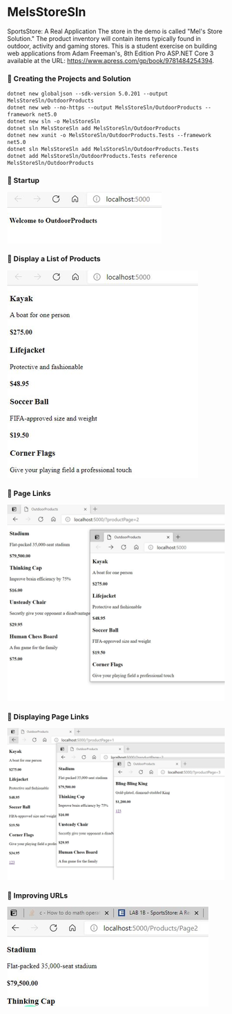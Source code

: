 # MelsStoreSln

SportsStore: A Real Application
The store in the demo is called "Mel's Store Solution." The product inventory will contain items typically found in outdoor, activity and gaming stores. This is a student exercise on building web applications from Adam Freeman's, 8th Edition Pro ASP.NET Core 3 available at the URL:
https://www.apress.com/gp/book/9781484254394.

### :trident: Creating the Projects and Solution


    dotnet new globaljson --sdk-version 5.0.201 --output MelsStoreSln/OutdoorProducts
    dotnet new web --no-https --output MelsStoreSln/OutdoorProducts --framework net5.0
    dotnet new sln -o MelsStoreSln
    dotnet sln MelsStoreSln add MelsStoreSln/OutdoorProducts 
    dotnet new xunit -o MelsStoreSln/OutdoorProducts.Tests --framework net5.0
    dotnet sln MelsStoreSln add MelsStoreSln/OutdoorProducts.Tests 
    dotnet add MelsStoreSln/OutdoorProducts.Tests reference MelsStoreSln/OutdoorProducts


### :trident: Startup

![Startup Screenshot](https://github.com/montiqum/MelsStoreSln/blob/master/Part1.JPG)

### :trident: Display a List of Products

![List Screenshot](https://github.com/montiqum/MelsStoreSln/blob/master/Part2.JPG)

### :trident: Page Links

![Page Links Screenshot](https://github.com/montiqum/MelsStoreSln/blob/master/Part3.JPG)

### :trident: Displaying Page Links

![Displaying Page Links Screenshot](https://github.com/montiqum/MelsStoreSln/blob/master/Part4.JPG)

### :trident: Improving URLs

![Improving URLs Screenshot](https://github.com/montiqum/MelsStoreSln/blob/master/Part5.JPG)
